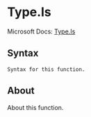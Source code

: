 ---
---

# Type.Is

Microsoft Docs: [Type.Is](https://docs.microsoft.com/en-us/powerquery-m/type-is)

## Syntax

```
Syntax for this function.
```

## About

About this function.

